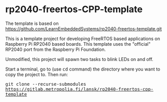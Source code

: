 # rp2040-freertos-CPP-template

The template is based on https://github.com/LearnEmbeddedSystems/rp2040-freertos-template.git


This is a template project for developing FreeRTOS based applications on Raspberry Pi RP2040 based boards. This template uses the "official" RP2040 port from the Raspberry Pi Foundation. 

Unmodified, this project will spawn two tasks to blink LEDs on and off.

Start a terminal, go to (use <kbd>cd</kbd> command) the directory where you want to copy the project to. Then run:

<kbd>git clone --recurse-submodules https://gitlab.metropolia.fi/lansk/rp2040-freertos-cpp-template</kbd>
